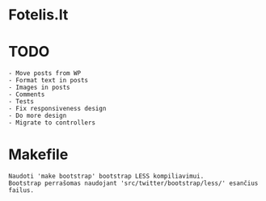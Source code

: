 Fotelis.lt
==========

TODO
=========
    - Move posts from WP
    - Format text in posts
    - Images in posts
    - Comments
    - Tests
    - Fix responsiveness design
    - Do more design
    - Migrate to controllers



Makefile
=========
    Naudoti 'make bootstrap' bootstrap LESS kompiliavimui. 
    Bootstrap perrašomas naudojant 'src/twitter/bootstrap/less/' esančius failus.
